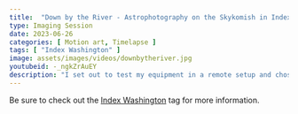 ```yaml
---
title:  "Down by the River - Astrophotography on the Skykomish in Index, WA"
type: Imaging Session
date: 2023-06-26
categories: [ Motion art, Timelapse ]
tags: [ "Index Washington" ]
image: assets/images/videos/downbytheriver.jpg
youtubeid: -_ngkZrAuEY
description: "I set out to test my equipment in a remote setup and chose the Bortle 3 banks of the Skyokomish River northeast of Index, WA. Time lapses of the big dipper and Milky Way, river photos and my experimental targets."
---
```


Be sure to check out the [Index Washington](/tags/index-washington) tag for more information.